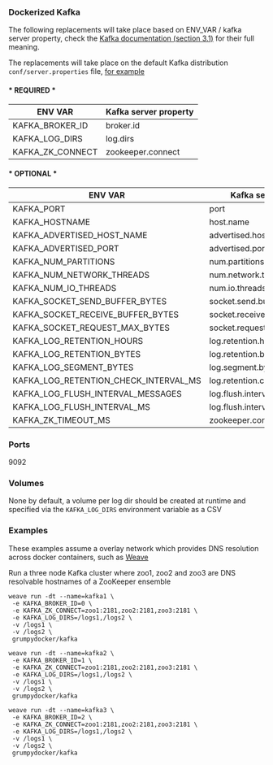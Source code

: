 ### Dockerized Kafka

 The following replacements will take place based on ENV_VAR / kafka server property, check the [Kafka documentation (section 3.1)](http://kafka.apache.org/documentation.html) for their full meaning.

 The replacements will take place on the default Kafka distribution `conf/server.properties` file, [for example](https://github.com/apache/kafka/blob/0.8.2.1/config/server.properties)

#### * REQUIRED *

|ENV VAR|Kafka server property|
|-------|---------------------|
|KAFKA_BROKER_ID|broker.id|
|KAFKA_LOG_DIRS|log.dirs|
|KAFKA_ZK_CONNECT|zookeeper.connect|


#### * OPTIONAL *

|ENV VAR|Kafka server property|
|-------|---------------------|
|KAFKA_PORT|port|
|KAFKA_HOSTNAME|host.name|
|KAFKA_ADVERTISED_HOST_NAME|advertised.host.name|
|KAFKA_ADVERTISED_PORT|advertised.port|
|KAFKA_NUM_PARTITIONS|num.partitions|
|KAFKA_NUM_NETWORK_THREADS|num.network.threads|
|KAFKA_NUM_IO_THREADS|num.io.threads|
|KAFKA_SOCKET_SEND_BUFFER_BYTES|socket.send.buffer.bytes|
|KAFKA_SOCKET_RECEIVE_BUFFER_BYTES|socket.receive.buffer.bytes|
|KAFKA_SOCKET_REQUEST_MAX_BYTES|socket.request.max.bytes|
|KAFKA_LOG_RETENTION_HOURS|log.retention.hours|
|KAFKA_LOG_RETENTION_BYTES|log.retention.bytes|
|KAFKA_LOG_SEGMENT_BYTES|log.segment.bytes|
|KAFKA_LOG_RETENTION_CHECK_INTERVAL_MS|log.retention.check.interval.ms|
|KAFKA_LOG_FLUSH_INTERVAL_MESSAGES|log.flush.interval.messages|
|KAFKA_LOG_FLUSH_INTERVAL_MS|log.flush.interval.ms|
|KAFKA_ZK_TIMEOUT_MS|zookeeper.connection.timeout.ms|

### Ports

9092

### Volumes

None by default, a volume per log dir should be created at runtime and specified via the `KAFKA_LOG_DIRS` environment variable as a CSV

### Examples

These examples assume a overlay network which provides DNS resolution across docker containers, such as [Weave](https://github.com/weaveworks/weave)

Run a three node Kafka cluster where zoo1, zoo2 and zoo3 are DNS resolvable hostnames of a ZooKeeper ensemble

```
weave run -dt --name=kafka1 \
 -e KAFKA_BROKER_ID=0 \
 -e KAFKA_ZK_CONNECT=zoo1:2181,zoo2:2181,zoo3:2181 \
 -e KAFKA_LOG_DIRS=/logs1,/logs2 \
 -v /logs1 \
 -v /logs2 \
 grumpydocker/kafka

weave run -dt --name=kafka2 \
 -e KAFKA_BROKER_ID=1 \
 -e KAFKA_ZK_CONNECT=zoo1:2181,zoo2:2181,zoo3:2181 \
 -e KAFKA_LOG_DIRS=/logs1,/logs2 \
 -v /logs1 \
 -v /logs2 \
 grumpydocker/kafka

weave run -dt --name=kafka3 \
 -e KAFKA_BROKER_ID=2 \
 -e KAFKA_ZK_CONNECT=zoo1:2181,zoo2:2181,zoo3:2181 \
 -e KAFKA_LOG_DIRS=/logs1,/logs2 \
 -v /logs1 \
 -v /logs2 \
 grumpydocker/kafka
```
